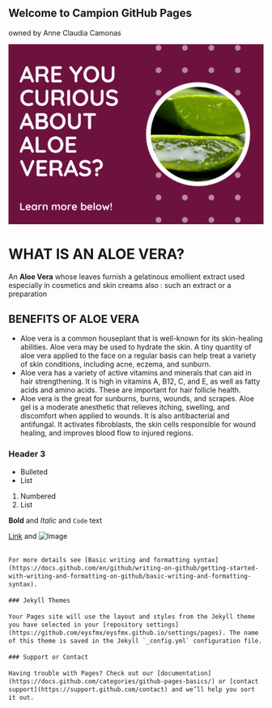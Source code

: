 ## Welcome to Campion GitHub Pages
owned by Anne Claudia Camonas

![zz](https://github.com/eysfmx/eysfmx.github.io/blob/main/zz.png?raw=true)

# WHAT IS AN ALOE VERA?
An **Aloe Vera** whose leaves furnish a gelatinous emollient extract used especially in cosmetics and skin creams also : such an extract or a preparation

## BENEFITS OF ALOE VERA
- Aloe vera is a common houseplant that is well-known for its skin-healing abilities. Aloe vera may be used to hydrate the skin. A tiny quantity of aloe vera applied to the face on a regular basis can help treat a variety of skin conditions, including acne, eczema, and sunburn.
- Aloe vera has a variety of active vitamins and minerals that can aid in hair strengthening. It is high in vitamins A, B12, C, and E, as well as fatty acids and amino acids. These are important for hair follicle health.
- Aloe vera is the great for sunburns, burns, wounds, and scrapes. Aloe gel is a moderate anesthetic that relieves itching, swelling, and discomfort when applied to wounds. It is also antibacterial and antifungal. It activates fibroblasts, the skin cells responsible for wound healing, and improves blood flow to injured regions.

### Header 3

- Bulleted
- List

1. Numbered
2. List

**Bold** and _Italic_ and `Code` text

[Link](url) and ![Image](src)
```

For more details see [Basic writing and formatting syntax](https://docs.github.com/en/github/writing-on-github/getting-started-with-writing-and-formatting-on-github/basic-writing-and-formatting-syntax).

### Jekyll Themes

Your Pages site will use the layout and styles from the Jekyll theme you have selected in your [repository settings](https://github.com/eysfmx/eysfmx.github.io/settings/pages). The name of this theme is saved in the Jekyll `_config.yml` configuration file.

### Support or Contact

Having trouble with Pages? Check out our [documentation](https://docs.github.com/categories/github-pages-basics/) or [contact support](https://support.github.com/contact) and we’ll help you sort it out.
